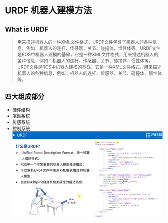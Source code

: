 # URDF 机器人建模方法
## What is URDF
> 用来描述机器人的一种XML文件格式，URDF文件包含了机器人的各种信息，例如：机器人的连杆、传感器、关节、碰撞体、惯性体等。URDF文件是ROS中机器人建模的基硃，它是一种XML文件格式，用来描述机器人的各种信息，例如：机器人的连杆、传感器、关节、碰撞体、惯性体等。URDF文件是ROS中机器人建模的基硃，它是一种XML文件格式，用来描述机器人的各种信息，例如：机器人的连杆、传感器、关节、碰撞体、惯性体等。

## 四大组成部分
- 硬件结构
- 驱动系统
- 传感系统
- 控制系统
![](images/2024-03-16-11-09-25.png)


